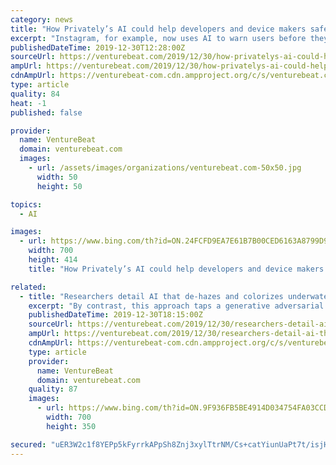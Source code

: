 ```yaml
---
category: news
title: "How Privately’s AI could help developers and device makers safeguard children"
excerpt: "Instagram, for example, now uses AI to warn users before they post offensive text — the idea being that they might think twice before sharing toxic comments. Elsewhere, Alphabet offshoot Jigsaw is working with publishers on technology that enables users to filter out abusive comments. Deep-pocketed tech giants have the resources and AI ..."
publishedDateTime: 2019-12-30T12:28:00Z
sourceUrl: https://venturebeat.com/2019/12/30/how-privatelys-ai-could-help-developers-and-device-makers-safeguard-children/
ampUrl: https://venturebeat.com/2019/12/30/how-privatelys-ai-could-help-developers-and-device-makers-safeguard-children/amp/
cdnAmpUrl: https://venturebeat-com.cdn.ampproject.org/c/s/venturebeat.com/2019/12/30/how-privatelys-ai-could-help-developers-and-device-makers-safeguard-children/amp/
type: article
quality: 84
heat: -1
published: false

provider:
  name: VentureBeat
  domain: venturebeat.com
  images:
    - url: /assets/images/organizations/venturebeat.com-50x50.jpg
      width: 50
      height: 50

topics:
  - AI

images:
  - url: https://www.bing.com/th?id=ON.24FCFD9EA7E61B7B00CED6163A8799D9
    width: 700
    height: 414
    title: "How Privately’s AI could help developers and device makers safeguard children"

related:
  - title: "Researchers detail AI that de-hazes and colorizes underwater photos"
    excerpt: "By contrast, this approach taps a generative adversarial network (GAN) — an AI model consisting of a generator that attempts to fool a discriminator into classifying synthetic samples as real-world samples — to produce a set of images of specific survey sites that are fed into the aforementioned second algorithm. The team trained the GAN on ..."
    publishedDateTime: 2019-12-30T18:15:00Z
    sourceUrl: https://venturebeat.com/2019/12/30/researchers-detail-ai-that-de-hazes-and-colorizes-underwater-photos/
    ampUrl: https://venturebeat.com/2019/12/30/researchers-detail-ai-that-de-hazes-and-colorizes-underwater-photos/amp/
    cdnAmpUrl: https://venturebeat-com.cdn.ampproject.org/c/s/venturebeat.com/2019/12/30/researchers-detail-ai-that-de-hazes-and-colorizes-underwater-photos/amp/
    type: article
    provider:
      name: VentureBeat
      domain: venturebeat.com
    quality: 87
    images:
      - url: https://www.bing.com/th?id=ON.9F936FB5BE4914D034754FA03CCD55B5
        width: 700
        height: 350

secured: "uER3W2c1f8YEPp5kFyrrkAPpSh8Znj3xylTtrNM/Cs+catYiunUaPt7t/isjHrF9pmh6PxYnL1UhQ5uOTlBEeIlgimR39rXeO2ZpX4rIf+XDY+tcSbbnIxbuLbUMfy7gLbyg5JDUZkVPXKcpgTZll9wOeKlZIwRiPCorxXAynP9+SmPBeqf/1oWLZy+k9Ny3ohWIZ8T2UBiEILYXcP3sAJns7r0ic/s312pKhm4o8TZ2N69UimBC0xZtQuNYUrslOFQnXtSsbIDpjGENUiaz5g==;qimbL0wUNud5q63NJldBeg=="
---
```


